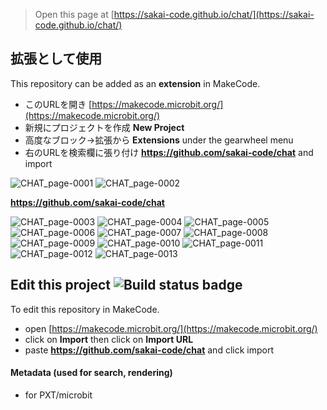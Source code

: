
> Open this page at [https://sakai-code.github.io/chat/](https://sakai-code.github.io/chat/)

## 拡張として使用

This repository can be added as an **extension** in MakeCode.

* このURLを開き [https://makecode.microbit.org/](https://makecode.microbit.org/)
* 新規にプロジェクトを作成 **New Project**
* 高度なブロック→拡張から **Extensions** under the gearwheel menu
* 右のURLを検索欄に張り付け **https://github.com/sakai-code/chat** and import




![CHAT_page-0001](https://user-images.githubusercontent.com/76587090/111241335-41820100-8640-11eb-9418-4449cc69dca7.jpg)
![CHAT_page-0002](https://user-images.githubusercontent.com/76587090/111241340-421a9780-8640-11eb-94b4-f7cd8b9e9de9.jpg)

 **https://github.com/sakai-code/chat**
 
 
![CHAT_page-0003](https://user-images.githubusercontent.com/76587090/111241341-42b32e00-8640-11eb-9f4d-2f96ae68811d.jpg)
![CHAT_page-0004](https://user-images.githubusercontent.com/76587090/111241345-434bc480-8640-11eb-9955-5c2b061ff4fa.jpg)
![CHAT_page-0005](https://user-images.githubusercontent.com/76587090/111241347-434bc480-8640-11eb-9284-7cfb66fd0f26.jpg)
![CHAT_page-0006](https://user-images.githubusercontent.com/76587090/111241348-43e45b00-8640-11eb-9212-5a567e549e5e.jpg)
![CHAT_page-0007](https://user-images.githubusercontent.com/76587090/111241349-43e45b00-8640-11eb-8cba-af4c9d3a1fb7.jpg)
![CHAT_page-0008](https://user-images.githubusercontent.com/76587090/111241351-447cf180-8640-11eb-9adf-dc74e581b234.jpg)
![CHAT_page-0009](https://user-images.githubusercontent.com/76587090/111241353-447cf180-8640-11eb-8785-0d80d2c4d919.jpg)
![CHAT_page-0010](https://user-images.githubusercontent.com/76587090/111241354-45158800-8640-11eb-876f-d8b6ec5650e2.jpg)
![CHAT_page-0011](https://user-images.githubusercontent.com/76587090/111241355-45158800-8640-11eb-8ac6-f57c3413e334.jpg)
![CHAT_page-0012](https://user-images.githubusercontent.com/76587090/111241357-45ae1e80-8640-11eb-88fe-8caf75ef5e52.jpg)
![CHAT_page-0013](https://user-images.githubusercontent.com/76587090/111241359-45ae1e80-8640-11eb-960f-ce47d03e4dbe.jpg)





## Edit this project ![Build status badge](https://github.com/sakai-code/chat/workflows/MakeCode/badge.svg)

To edit this repository in MakeCode.

* open [https://makecode.microbit.org/](https://makecode.microbit.org/)
* click on **Import** then click on **Import URL**
* paste **https://github.com/sakai-code/chat** and click import

#### Metadata (used for search, rendering)

* for PXT/microbit
<script src="https://makecode.com/gh-pages-embed.js"></script><script>makeCodeRender("{{ site.makecode.home_url }}", "{{ site.github.owner_name }}/{{ site.github.repository_name }}");</script>

